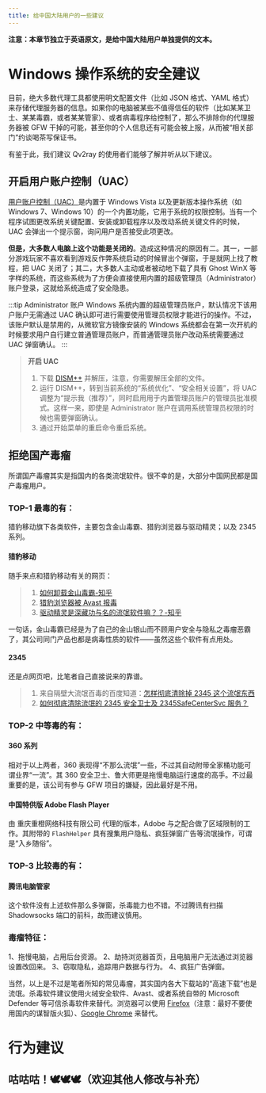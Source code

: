 ```yaml
---
title: 给中国大陆用户的一些建议
---
```


**注意：本章节独立于英语原文，是给中国大陆用户单独提供的文本。**

# Windows 操作系统的安全建议

目前，绝大多数代理工具都使用明文配置文件（比如 JSON 格式、YAML 格式）来存储代理服务器的信息。如果你的电脑被某些不值得信任的软件（比如某某卫士、某某毒霸，或者某某管家）、或者病毒程序给控制了，那么不排除你的代理服务器被 GFW 干掉的可能，甚至你的个人信息还有可能会被上报，从而被“相关部门”约谈喝茶写保证书。

有鉴于此，我们建议 Qv2ray 的使用者们能够了解并听从以下建议。

## 开启用户账户控制（UAC）

[用户账户控制（UAC）](https://zh.wikipedia.org/wiki/%E4%BD%BF%E7%94%A8%E8%80%85%E5%B8%B3%E6%88%B6%E6%8E%A7%E5%88%B6)是内置于 Windows Vista 以及更新版本操作系统（如 Windows 7、Windows 10）的一个内置功能，它用于系统的权限控制。当有一个程序试图更改系统关键配置、安装或卸载程序以及改动系统关键文件的时候，UAC 会弹出一个提示窗，询问用户是否接受此项更改。

**但是，大多数人电脑上这个功能是关闭的**。造成这种情况的原因有二。其一，一部分游戏玩家不喜欢看到游戏反作弊系统启动的时候冒出个弹窗，于是就网上找了教程，把 UAC 关闭了；其二，大多数人主动或者被动地下载了具有 Ghost WinX 等字样的系统，而这些系统为了方便会直接使用内置的超级管理员（Administrator）账户登录，这就给系统造成了安全隐患。

:::tip Administrator 账户
Windows 系统内置的超级管理员账户，默认情况下该用户账户无需通过 UAC 确认即可进行需要使用管理员权限才能进行的操作。不过，该账户默认是禁用的，从微软官方镜像安装的 Windows 系统都会在第一次开机的时候要求用户自行建立普通管理员账户，而普通管理员账户改动系统需要通过 UAC 弹窗确认。
:::

> **开启 UAC**
> 1. 下载 [DISM++](https://github.com/Chuyu-Team/Dism-Multi-language/releases/) 并解压，注意，你需要解压全部的文件。
> 2. 运行 DISM++，转到当前系统的“系统优化”、“安全相关设置”，将 UAC 调整为“提示我（推荐）”，同时启用用于内置管理员账户的管理员批准模式。这样一来，即使是 Administrator 账户在调用系统管理员权限的时候也需要弹窗确认。
> 3. 通过开始菜单的重启命令重启系统。

## 拒绝国产毒瘤

所谓国产毒瘤其实是指国内的各类流氓软件。很不幸的是，大部分中国网民都是国产毒瘤用户。

### TOP-1 最毒的有：

猎豹移动旗下各类软件，主要包含金山毒霸、猎豹浏览器与驱动精灵；以及 2345 系列。

#### 猎豹移动

随手来点和猎豹移动有关的网页：

> 1. [如何卸载金山毒霸-知乎](https://www.zhihu.com/question/35558854/answers/updated)
> 2. [猎豹浏览器被 Avast 报毒](http://bbs.duba.net/thread-4191273995-1-1.html)
> 3. [驱动精灵是深藏功与名的流氓软件嘛？？-知乎](https://www.zhihu.com/question/26615909)

一句话，金山毒霸已经是为了自己的金山银山而不顾用户安全与隐私之毒瘤恶霸了，其公司同门产品也都是病毒性质的软件——虽然这些个软件有点用处。

#### 2345

还是点网页吧，比笔者自己直接说来的靠谱。

> 1. 来自隔壁大流氓百毒的百度知道：[怎样彻底清除掉 2345 这个流氓东西](https://zhidao.baidu.com/question/1987716033979854587.html)
> 2. [如何彻底清除流氓的 2345 安全卫士及 2345SafeCenterSvc 服务？](https://blog.csdn.net/u010098138/article/details/102798992)

### TOP-2 中等毒的有：

#### 360 系列
相对于以上两者，360 表现得“不那么流氓”一些，不过其自动附带全家桶功能可谓业界“一流”。其 360 安全卫士、鲁大师更是拖慢电脑运行速度的高手。不过最重要的是，该公司有参与 GFW 项目的嫌疑，因此最好是不用。

#### 中国特供版 Adobe Flash Player
由 重庆重橙网络科技有限公司 代理的版本，Adobe 与之配合做了区域限制的工作。其附带的 `FlashHelper` 具有搜集用户隐私、疯狂弹窗广告等流氓操作，可谓是“入乡随俗”。

### TOP-3 比较毒的有：

#### 腾讯电脑管家
这个软件没有上述软件那么多弹窗，杀毒能力也不错。不过腾讯有扫描 Shadowsocks 端口的前科，故而建议慎用。

### 毒瘤特征：
1、拖慢电脑，占用后台资源。
2、劫持浏览器首页，且电脑用户无法通过浏览器设置改回来。
3、窃取隐私，追踪用户数据与行为。
4、疯狂广告弹窗。

当然，以上是不过是笔者所知的常见毒瘤，其实国内各大下载站的“高速下载”也是流氓。杀毒软件建议使用火绒安全软件、Avast、或者系统自带的 Microsoft Defender 等可信杀毒软件来替代。浏览器可以使用 [Firefox](http://getfirefox.org)（注意：最好不要使用国内的谋智版火狐）、[Google Chrome](https://www.google.cn/chrome) 来替代。

# 行为建议

## 咕咕咕！🕊🕊🕊（欢迎其他人修改与补充）
